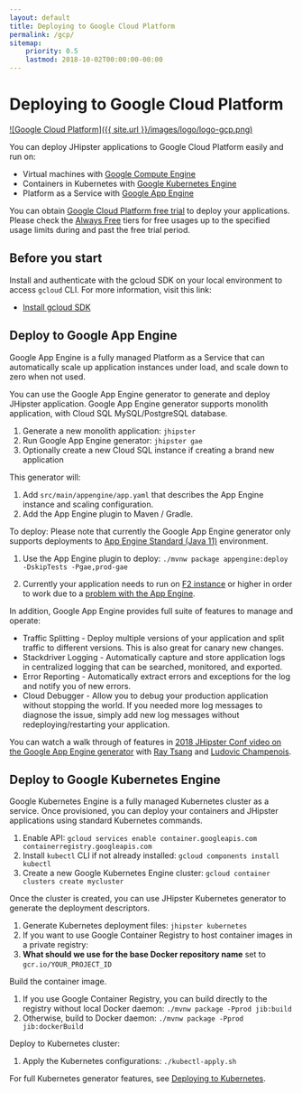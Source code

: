 ```yaml
---
layout: default
title: Deploying to Google Cloud Platform
permalink: /gcp/
sitemap:
    priority: 0.5
    lastmod: 2018-10-02T00:00:00-00:00
---
```


# <i class="fa fa-cloud-upload"></i> Deploying to Google Cloud Platform

[![Google Cloud Platform]({{ site.url }}/images/logo/logo-gcp.png)](https://cloud.google.com)

You can deploy JHipster applications to Google Cloud Platform easily and run on:
- Virtual machines with [Google Compute Engine](https://cloud.google.com/compute/)
- Containers in Kubernetes with [Google Kubernetes Engine](https://cloud.google.com/kubernetes-engine/)
- Platform as a Service with [Google App Engine](https://cloud.google.com/appengine/)

You can obtain [Google Cloud Platform free trial](https://cloud.google.com/free) to deploy your applications. Please check the [Always Free](https://cloud.google.com/free/) tiers for free usages up to the specified usage limits during and past the free trial period.

## Before you start

Install and authenticate with the gcloud SDK on your local environment to access `gcloud` CLI. For more information, visit this link:

- [Install gcloud SDK](https://cloud.google.com/sdk/install)

## Deploy to Google App Engine

Google App Engine is a fully managed Platform as a Service that can automatically scale up application instances under load, and scale down to zero when not used.

You can use the Google App Engine generator to generate and deploy JHipster application. Google App Engine generator supports monolith application, with Cloud SQL MySQL/PostgreSQL database.

1. Generate a new monolith application: `jhipster`
1. Run Google App Engine generator: `jhipster gae`
1. Optionally create a new Cloud SQL instance if creating a brand new application

This generator will:
1. Add `src/main/appengine/app.yaml` that describes the App Engine instance and scaling configuration.
1. Add the App Engine plugin to Maven / Gradle.

To deploy:
Please note that currently the Google App Engine generator only supports deployments to [App Engine Standard (Java 11)](https://cloud.google.com/appengine/docs/standard/java11/) environment. 

1. Use the App Engine plugin to deploy: `./mvnw package appengine:deploy -DskipTests -Pgae,prod-gae`

2. Currently your application needs to run on [F2 instance](https://cloud.google.com/appengine/docs/standard/#instance_classes) or higher in order to work due to a [problem with the App Engine](https://github.com/jhipster/generator-jhipster/issues/10331#issuecomment-528563349). 

In addition, Google App Engine provides full suite of features to manage and operate:
- Traffic Splitting - Deploy multiple versions of your application and split traffic to different versions. This is also great for canary new changes.
- Stackdriver Logging - Automatically capture and store application logs in centralized logging that can be searched, monitored, and exported.
- Error Reporting - Automatically extract errors and exceptions for the log and notify you of new errors.
- Cloud Debugger - Allow you to debug your production application without stopping the world. If you needed more log messages to diagnose the issue, simply add new log messages without redeploying/restarting your application.

You can watch a walk through of features in [2018 JHipster Conf video on the Google App Engine generator](https://www.youtube.com/watch?v=J9_MW3HOj5w) with [Ray Tsang](https://twitter.com/saturnism) and [Ludovic Champenois](https://twitter.com/ludoch).

## Deploy to Google Kubernetes Engine

Google Kubernetes Engine is a fully managed Kubernetes cluster as a service. Once provisioned, you can deploy your containers and JHipster applications using standard Kubernetes commands.

1. Enable API: `gcloud services enable container.googleapis.com containerregistry.googleapis.com`
1. Install `kubectl` CLI if not already installed: `gcloud components install kubectl`
1. Create a new Google Kubernetes Engine cluster: `gcloud container clusters create mycluster`

Once the cluster is created, you can use JHipster Kubernetes generator to generate the deployment descriptors.

1. Generate Kubernetes deployment files: `jhipster kubernetes`
1. If you want to use Google Container Registry to host container images in a private registry:
  1. **What should we use for the base Docker repository name** set to `gcr.io/YOUR_PROJECT_ID`

Build the container image.

1. If you use Google Container Registry, you can build directly to the registry without local Docker daemon: `./mvnw package -Pprod jib:build`
1. Otherwise, build to Docker daemon: `./mvnw package -Pprod jib:dockerBuild`

Deploy to Kubernetes cluster:

1. Apply the Kubernetes configurations: `./kubectl-apply.sh`

For full Kubernetes generator features, see [Deploying to Kubernetes](/kubernetes).
